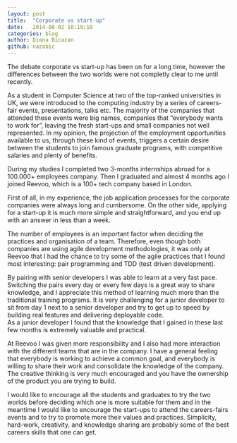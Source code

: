 ```yaml
---
layout: post
title:  "Corporate vs start-up"
date:   2014-08-02 10:10:10
categories: blog
author: Diana Bicazan
github: nazabic
---
```




The debate corporate vs start-up has been on for a long time, however the differences between the two worlds were not completly clear to me until recently.

As a student in Computer Science at two of the top-ranked universities in UK, we were introduced to the computing industry by a series of careers-fair events, presentations, talks etc.
The majority of the companies that attended these events were big names, companies that “everybody wants to work for”, leaving the fresh start-ups and small companies not well represented.
In my opinion, the projection of the employment opportunities available to us, through these kind of events, triggers a certain desire between the students to join famous graduate programs, with competitive salaries and plenty of benefits.

During my studies I completed two 3-months internships abroad for a 100.000+ employees company. Then I graduated and almost 4 months ago I joined Reevoo, which is a 100+ tech company based in London.

First of all, in my experience, the job application processes for the corporate companies were always long and cumbersome. On the other side, applying for a start-up it is much more simple and straightforward, and you end up with an answer in less than a week.

The number of employees is an important factor when deciding the practices and organisation of a team. Therefore, even though both companies are using agile development methodologies, it was only at Reevoo that I had the chance to try some of the agile practices that I found most interesting: pair programming and TDD (test driven development).

By pairing with senior developers I was able  to learn at a very fast pace. Switching the pairs every day or every few days is a great way to share knowledge, and I appreciate this method of learning much more than the traditional training programs. It is very challenging for a junior developer to sit from day 1 next to a senior developer and try to get up to speed by building real features and delivering deployable code.   
As a junior developer I found that the knowledge that I gained in these last few months is extremely valuable and practical. 

At Reevoo I was given more responsibility and I also had more interaction with the different teams that are in the company. I have a general feeling that everybody is working to achieve a common goal, and everybody is willing to share their work and consolidate the knowledge of the company. The creative thinking is very much encouraged and you have the ownership of the product you are trying to build. 

I would like to encourage all the students and graduates to try the two worlds before deciding which one is more suitable for them and in the meantime I would like to encourage the start-ups to attend the careers-fairs  events and to try to promote more their values and practices. Simplicity, hard-work, creativity, and knowledge sharing are probably some of the best careers skills that one can get.  

